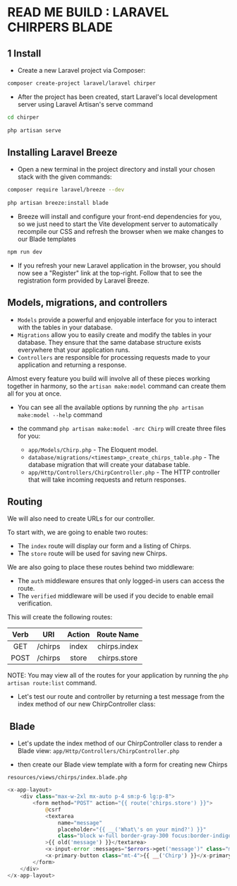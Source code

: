 # READ ME BUILD  : LARAVEL CHIRPERS BLADE

## 1 Install

- Create a new Laravel project via Composer:

```bash
composer create-project laravel/laravel chirper
```

- After the project has been created, start Laravel's local development server using Laravel Artisan's serve command

```bash
cd chirper
 
php artisan serve

```

## Installing Laravel Breeze

- Open a new terminal in the project directory and install your chosen stack with the given commands:

```bash
composer require laravel/breeze --dev
 
php artisan breeze:install blade
```

- Breeze will install and configure your front-end dependencies for you, so we just need to start the Vite development server to automatically recompile our CSS and refresh the browser when we make changes to our Blade templates

```bash
npm run dev
```

- If you refresh your new Laravel application in the browser, you should now see a "Register" link at the top-right. Follow that to see the registration form provided by Laravel Breeze.

## Models, migrations, and controllers

- `Models` provide a powerful and enjoyable interface for you to interact with the tables in your database.
- `Migrations` allow you to easily create and modify the tables in your database. They ensure that the same database structure exists everywhere that your application runs.
- `Controllers` are responsible for processing requests made to your application and returning a response.

Almost every feature you build will involve all of these pieces working together in harmony, so the `artisan make:model` command can create them all for you at once.

- You can see all the available options by running the `php artisan make:model --help` command

- the command `php artisan make:model -mrc Chirp`  will create three files for you:
  - `app/Models/Chirp.php` - The Eloquent model.
  - `database/migrations/<timestamp>_create_chirps_table.php` - The database migration that will create your database table.
  - `app/Http/Controllers/ChirpController.php` - The HTTP controller that will take incoming requests and return responses.

## Routing

We will also need to create URLs for our controller.

To start with, we are going to enable two routes:

- The `index` route will display our form and a listing of Chirps.
- The `store` route will be used for saving new Chirps.

We are also going to place these routes behind two middleware:

- The `auth` middleware ensures that only logged-in users can access the route.
- The `verified` middleware will be used if you decide to enable email verification.

This will create the following routes:

| Verb |   URI   | Action |  Route Name  |
|:----:|:-------:|:------:|:------------:|
| GET  | /chirps | index  | chirps.index |
| POST | /chirps | store  | chirps.store |

NOTE:  You may view all of the routes for your application by running the `php artisan route:list` command.

- Let's test our route and controller by returning a test message from the index method of our new ChirpController class:

##  Blade

- Let's update the index method of our ChirpController class to render a Blade view: `app/Http/Controllers/ChirpController.php`

- then create our Blade view template with a form for creating new Chirps

`resources/views/chirps/index.blade.php`

```php
<x-app-layout>
    <div class="max-w-2xl mx-auto p-4 sm:p-6 lg:p-8">
        <form method="POST" action="{{ route('chirps.store') }}">
            @csrf
            <textarea
                name="message"
                placeholder="{{ __('What\'s on your mind?') }}"
                class="block w-full border-gray-300 focus:border-indigo-300 focus:ring focus:ring-indigo-200 focus:ring-opacity-50 rounded-md shadow-sm"
            >{{ old('message') }}</textarea>
            <x-input-error :messages="$errors->get('message')" class="mt-2" />
            <x-primary-button class="mt-4">{{ __('Chirp') }}</x-primary-button>
        </form>
    </div>
</x-app-layout>
```

